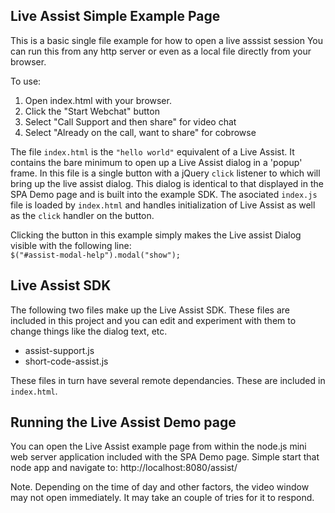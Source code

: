## Live Assist Simple Example Page

This is a basic single file example for how to open a live asssist   session
You can run this from any http server or even as a local file directly from your browser. 

To use:
1. Open index.html with your browser.
2. Click the "Start Webchat" button
3. Select "Call Support and then share" for video chat
4. Select "Already on the call, want to share" for cobrowse

The file `index.html` is the `"hello world"` equivalent of a Live Assist.  It contains the bare minimum to open up a Live Assist dialog in a 'popup' frame.  In this file is a single button with a jQuery `click` listener to which will bring up the live assist dialog. This dialog is identical to that displayed in the SPA Demo page and is built into the example SDK.  The asociated `index.js` file is loaded by `index.html` and handles initialization of Live Assist as well as the `click` handler on the button. 

Clicking the button in this example simply makes the Live assist Dialog visible with the following line:<br>
`$("#assist-modal-help").modal("show");`

## Live Assist SDK
The following two files make up the Live Assist  SDK. These files are included in this project and you can edit and experiment with them to change things like the dialog text, etc.
  - assist-support.js  
  - short-code-assist.js

These files in turn have several remote dependancies. These are included in `index.html`. 

## Running the Live Assist Demo page

You can  open the Live Assist example page from within the node.js mini web server application included with the SPA Demo page.  Simple start that node app and navigate to: http://localhost:8080/assist/ 

Note.  Depending on the time of day and other factors, the video window may not open immediately. It may take an couple of tries for it to respond.
